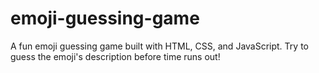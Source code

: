 # emoji-guessing-game
A fun emoji guessing game built with HTML, CSS, and JavaScript. Try to guess the emoji's description before time runs out!
